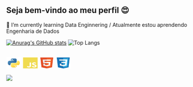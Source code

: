 ## Seja bem-vindo ao meu perfil 😍
🌱 I’m currently learning Data Enginnering / Atualmente estou aprendendo Engenharia de Dados

[![Anurag's GitHub stats](https://github-readme-stats.vercel.app/api?username=Lelibi)](https://github.com/anuraghazra/github-readme-stats)
![Top Langs](https://github-readme-stats.vercel.app/api/top-langs/?username=Lelibi&langs_count=8)

<div style="display: inline_block"><br>
  <img align="center" alt="Le-Python" height="30" width="40" src="https://raw.githubusercontent.com/devicons/devicon/master/icons/python/python-original.svg">
  <img align="center" alt="Le-Js" height="30" width="40" src="https://raw.githubusercontent.com/devicons/devicon/master/icons/javascript/javascript-plain.svg">
  <img align="center" alt="Le-HTML" height="30" width="40" src="https://raw.githubusercontent.com/devicons/devicon/master/icons/html5/html5-original.svg">
  <img align="center" alt="Le-CSS" height="30" width="40" src="https://raw.githubusercontent.com/devicons/devicon/master/icons/css3/css3-original.svg">
</div>
</br>
<div> 
 <a href=https://www.linkedin.com/in/leandro-de-lima-bispo-116b1125a/ target="_blank"><img src="https://img.shields.io/badge/-LinkedIn-%230077B5?style=for-the-badge&logo=linkedin&logoColor=white" target="_blank"></a> 
  
</div>
